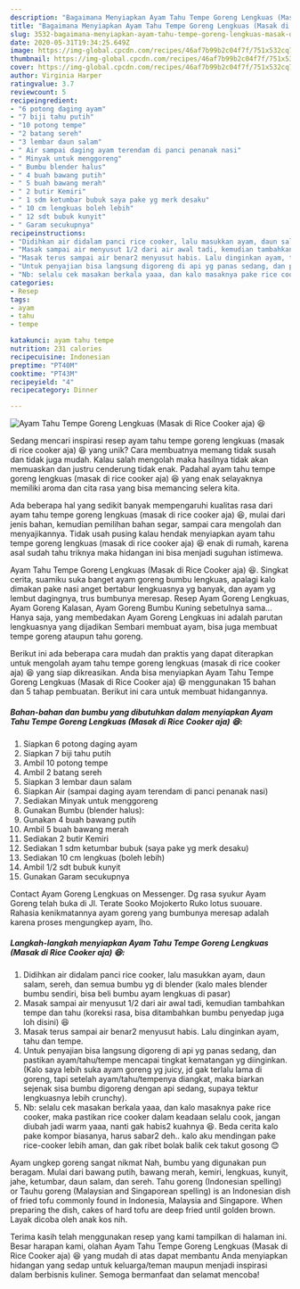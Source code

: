 ```yaml
---
description: "Bagaimana Menyiapkan Ayam Tahu Tempe Goreng Lengkuas (Masak di Rice Cooker aja) 😆 Anti Gagal"
title: "Bagaimana Menyiapkan Ayam Tahu Tempe Goreng Lengkuas (Masak di Rice Cooker aja) 😆 Anti Gagal"
slug: 3532-bagaimana-menyiapkan-ayam-tahu-tempe-goreng-lengkuas-masak-di-rice-cooker-aja-anti-gagal
date: 2020-05-31T19:34:25.649Z
image: https://img-global.cpcdn.com/recipes/46af7b99b2c04f7f/751x532cq70/ayam-tahu-tempe-goreng-lengkuas-masak-di-rice-cooker-aja-😆-foto-resep-utama.jpg
thumbnail: https://img-global.cpcdn.com/recipes/46af7b99b2c04f7f/751x532cq70/ayam-tahu-tempe-goreng-lengkuas-masak-di-rice-cooker-aja-😆-foto-resep-utama.jpg
cover: https://img-global.cpcdn.com/recipes/46af7b99b2c04f7f/751x532cq70/ayam-tahu-tempe-goreng-lengkuas-masak-di-rice-cooker-aja-😆-foto-resep-utama.jpg
author: Virginia Harper
ratingvalue: 3.7
reviewcount: 5
recipeingredient:
- "6 potong daging ayam"
- "7 biji tahu putih"
- "10 potong tempe"
- "2 batang sereh"
- "3 lembar daun salam"
- " Air sampai daging ayam terendam di panci penanak nasi"
- " Minyak untuk menggoreng"
- " Bumbu blender halus"
- " 4 buah bawang putih"
- " 5 buah bawang merah"
- " 2 butir Kemiri"
- " 1 sdm ketumbar bubuk saya pake yg merk desaku"
- " 10 cm lengkuas boleh lebih"
- " 12 sdt bubuk kunyit"
- " Garam secukupnya"
recipeinstructions:
- "Didihkan air didalam panci rice cooker, lalu masukkan ayam, daun salam, sereh, dan semua bumbu yg di blender (kalo males blender bumbu sendiri, bisa beli bumbu ayam lengkuas di pasar)"
- "Masak sampai air menyusut 1/2 dari air awal tadi, kemudian tambahkan tempe dan tahu (koreksi rasa, bisa ditambahkan bumbu penyedap juga loh disini) 😆"
- "Masak terus sampai air benar2 menyusut habis. Lalu dinginkan ayam, tahu dan tempe."
- "Untuk penyajian bisa langsung digoreng di api yg panas sedang, dan pastikan ayam/tahu/tempe mencapai tingkat kematangan yg diinginkan. (Kalo saya lebih suka ayam goreng yg juicy, jd gak terlalu lama di goreng, tapi setelah ayam/tahu/tempenya diangkat, maka biarkan sejenak sisa bumbu digoreng dengan api sedang, supaya tektur lengkuasnya lebih crunchy)."
- "Nb: selalu cek masakan berkala yaaa, dan kalo masaknya pake rice cooker, maka pastikan rice cooker dalam keadaan selalu cook, jangan diubah jadi warm yaaa, nanti gak habis2 kuahnya 😆. Beda cerita kalo pake kompor biasanya, harus sabar2 deh.. kalo aku mendingan pake rice-cooker lebih aman, dan gak ribet bolak balik cek takut gosong 😊"
categories:
- Resep
tags:
- ayam
- tahu
- tempe

katakunci: ayam tahu tempe 
nutrition: 231 calories
recipecuisine: Indonesian
preptime: "PT40M"
cooktime: "PT43M"
recipeyield: "4"
recipecategory: Dinner

---
```



![Ayam Tahu Tempe Goreng Lengkuas (Masak di Rice Cooker aja) 😆](https://img-global.cpcdn.com/recipes/46af7b99b2c04f7f/751x532cq70/ayam-tahu-tempe-goreng-lengkuas-masak-di-rice-cooker-aja-😆-foto-resep-utama.jpg)

Sedang mencari inspirasi resep ayam tahu tempe goreng lengkuas (masak di rice cooker aja) 😆 yang unik? Cara membuatnya memang tidak susah dan tidak juga mudah. Kalau salah mengolah maka hasilnya tidak akan memuaskan dan justru cenderung tidak enak. Padahal ayam tahu tempe goreng lengkuas (masak di rice cooker aja) 😆 yang enak selayaknya memiliki aroma dan cita rasa yang bisa memancing selera kita.

Ada beberapa hal yang sedikit banyak mempengaruhi kualitas rasa dari ayam tahu tempe goreng lengkuas (masak di rice cooker aja) 😆, mulai dari jenis bahan, kemudian pemilihan bahan segar, sampai cara mengolah dan menyajikannya. Tidak usah pusing kalau hendak menyiapkan ayam tahu tempe goreng lengkuas (masak di rice cooker aja) 😆 enak di rumah, karena asal sudah tahu triknya maka hidangan ini bisa menjadi suguhan istimewa.

Ayam Tahu Tempe Goreng Lengkuas (Masak di Rice Cooker aja) 😆. Singkat cerita, suamiku suka banget ayam goreng bumbu lengkuas, apalagi kalo dimakan pake nasi anget bertabur lengkuasnya yg banyak, dan ayam yg lembut dagingnya, trus bumbunya meresap. Resep Ayam Goreng Lengkuas, Ayam Goreng Kalasan, Ayam Goreng Bumbu Kuning sebetulnya sama… Hanya saja, yang membedakan Ayam Goreng Lengkuas ini adalah parutan lengkuasnya yang dijadikan Sembari membuat ayam, bisa juga membuat tempe goreng ataupun tahu goreng.


Berikut ini ada beberapa cara mudah dan praktis yang dapat diterapkan untuk mengolah ayam tahu tempe goreng lengkuas (masak di rice cooker aja) 😆 yang siap dikreasikan. Anda bisa menyiapkan Ayam Tahu Tempe Goreng Lengkuas (Masak di Rice Cooker aja) 😆 menggunakan 15 bahan dan 5 tahap pembuatan. Berikut ini cara untuk membuat hidangannya.

<!--inarticleads1-->

##### Bahan-bahan dan bumbu yang dibutuhkan dalam menyiapkan Ayam Tahu Tempe Goreng Lengkuas (Masak di Rice Cooker aja) 😆:

1. Siapkan 6 potong daging ayam
1. Siapkan 7 biji tahu putih
1. Ambil 10 potong tempe
1. Ambil 2 batang sereh
1. Siapkan 3 lembar daun salam
1. Siapkan  Air (sampai daging ayam terendam di panci penanak nasi)
1. Sediakan  Minyak untuk menggoreng
1. Gunakan  Bumbu (blender halus):
1. Gunakan  4 buah bawang putih
1. Ambil  5 buah bawang merah
1. Sediakan  2 butir Kemiri
1. Sediakan  1 sdm ketumbar bubuk (saya pake yg merk desaku)
1. Sediakan  10 cm lengkuas (boleh lebih)
1. Ambil  1/2 sdt bubuk kunyit
1. Gunakan  Garam secukupnya


Contact Ayam Goreng Lengkuas on Messenger. Dg rasa syukur Ayam Goreng telah buka di Jl. Terate Sooko Mojokerto Ruko lotus suouare. Rahasia kenikmatannya ayam goreng yang bumbunya meresap adalah karena proses mengungkep ayam, lho. 

<!--inarticleads2-->

##### Langkah-langkah menyiapkan Ayam Tahu Tempe Goreng Lengkuas (Masak di Rice Cooker aja) 😆:

1. Didihkan air didalam panci rice cooker, lalu masukkan ayam, daun salam, sereh, dan semua bumbu yg di blender (kalo males blender bumbu sendiri, bisa beli bumbu ayam lengkuas di pasar)
1. Masak sampai air menyusut 1/2 dari air awal tadi, kemudian tambahkan tempe dan tahu (koreksi rasa, bisa ditambahkan bumbu penyedap juga loh disini) 😆
1. Masak terus sampai air benar2 menyusut habis. Lalu dinginkan ayam, tahu dan tempe.
1. Untuk penyajian bisa langsung digoreng di api yg panas sedang, dan pastikan ayam/tahu/tempe mencapai tingkat kematangan yg diinginkan. (Kalo saya lebih suka ayam goreng yg juicy, jd gak terlalu lama di goreng, tapi setelah ayam/tahu/tempenya diangkat, maka biarkan sejenak sisa bumbu digoreng dengan api sedang, supaya tektur lengkuasnya lebih crunchy).
1. Nb: selalu cek masakan berkala yaaa, dan kalo masaknya pake rice cooker, maka pastikan rice cooker dalam keadaan selalu cook, jangan diubah jadi warm yaaa, nanti gak habis2 kuahnya 😆. Beda cerita kalo pake kompor biasanya, harus sabar2 deh.. kalo aku mendingan pake rice-cooker lebih aman, dan gak ribet bolak balik cek takut gosong 😊


Ayam ungkep goreng sangat nikmat Nah, bumbu yang digunakan pun beragam. Mulai dari bawang putih, bawang merah, kemiri, lengkuas, kunyit, jahe, ketumbar, daun salam, dan sereh. Tahu goreng (Indonesian spelling) or Tauhu goreng (Malaysian and Singaporean spelling) is an Indonesian dish of fried tofu commonly found in Indonesia, Malaysia and Singapore. When preparing the dish, cakes of hard tofu are deep fried until golden brown. Layak dicoba oleh anak kos nih. 

Terima kasih telah menggunakan resep yang kami tampilkan di halaman ini. Besar harapan kami, olahan Ayam Tahu Tempe Goreng Lengkuas (Masak di Rice Cooker aja) 😆 yang mudah di atas dapat membantu Anda menyiapkan hidangan yang sedap untuk keluarga/teman maupun menjadi inspirasi dalam berbisnis kuliner. Semoga bermanfaat dan selamat mencoba!
